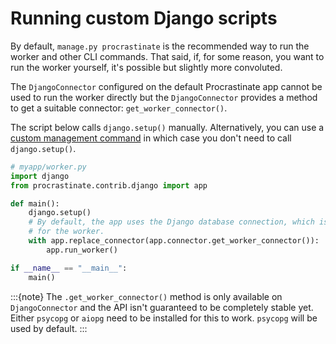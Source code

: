 # Running custom Django scripts

By default, `manage.py procrastinate` is the recommended way to run the worker
and other CLI commands. That said, if, for some reason, you want to run the
worker yourself, it's possible but slightly more convoluted.

The `DjangoConnector` configured on the default Procrastinate app cannot be
used to run the worker directly but the `DjangoConnector` provides a method to get a
suitable connector: `get_worker_connector()`.

The script below calls `django.setup()` manually. Alternatively, you can use
a [custom management command](https://docs.djangoproject.com/en/5.0/howto/custom-management-commands/)
in which case you don't need to call `django.setup()`.

```python
# myapp/worker.py
import django
from procrastinate.contrib.django import app

def main():
    django.setup()
    # By default, the app uses the Django database connection, which is unsuitable
    # for the worker.
    with app.replace_connector(app.connector.get_worker_connector()):
        app.run_worker()

if __name__ == "__main__":
    main()
```

:::{note}
The `.get_worker_connector()` method is only available on `DjangoConnector`
and the API isn't guaranteed to be completely stable yet.
Either `psycopg` or `aiopg` need to be installed for this to work.
`psycopg` will be used by default.
:::
